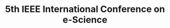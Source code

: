 ---
dateStart: 2009-12-07
dateEnd: 2009-12-09
title: "5th IEEE International Conference on e-Science"
venue: "IEEE International Conference on e-Science"
organizer: Eric Meyer
credit: "Places & Spaces"
city: Oxford
state:
country: United Kingdom
pdfLink:
venueImages:
 - sm: image01.sm.jpg
   lg: image01.lg.jpg
---